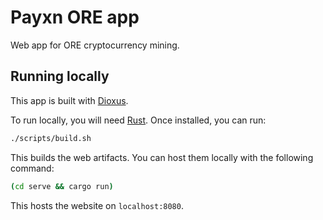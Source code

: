 # Payxn ORE app

Web app for ORE cryptocurrency mining.

## Running locally

This app is built with [Dioxus](https://github.com/DioxusLabs/dioxus/).

To run locally, you will need [Rust](https://www.rust-lang.org/tools/install).
Once installed, you can run:
```bash
./scripts/build.sh
```

This builds the web artifacts. You can host them locally with the following command:
```bash
(cd serve && cargo run)
```

This hosts the website on `localhost:8080`.

